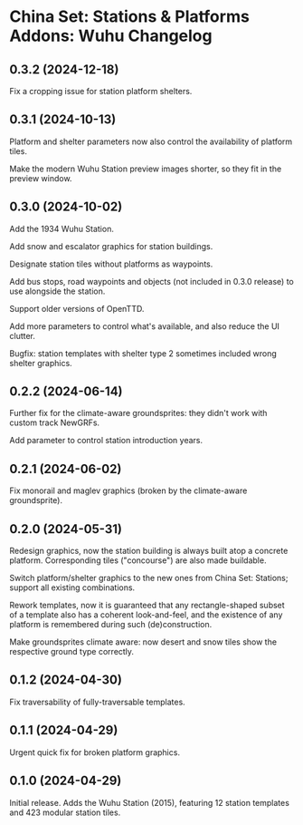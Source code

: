 China Set: Stations & Platforms Addons: Wuhu Changelog
=========================

0.3.2 (2024-12-18)
------------------------
Fix a cropping issue for station platform shelters.

0.3.1 (2024-10-13)
------------------------
Platform and shelter parameters now also control the availability of platform tiles.

Make the modern Wuhu Station preview images shorter, so they fit in the preview window.

0.3.0 (2024-10-02)
------------------------
Add the 1934 Wuhu Station.

Add snow and escalator graphics for station buildings.

Designate station tiles without platforms as waypoints.

Add bus stops, road waypoints and objects (not included in 0.3.0 release) to use alongside the station.

Support older versions of OpenTTD.

Add more parameters to control what's available, and also reduce the UI clutter.

Bugfix: station templates with shelter type 2 sometimes included wrong shelter graphics.

0.2.2 (2024-06-14)
--------------------
Further fix for the climate-aware groundsprites: they didn't work with custom track NewGRFs.

Add parameter to control station introduction years.

0.2.1 (2024-06-02)
--------------------
Fix monorail and maglev graphics (broken by the climate-aware groundsprite).

0.2.0 (2024-05-31)
--------------------
Redesign graphics, now the station building is always built atop a concrete platform. Corresponding tiles ("concourse") are also made buildable.

Switch platform/shelter graphics to the new ones from China Set: Stations; support all existing combinations.

Rework templates, now it is guaranteed that any rectangle-shaped subset of a template also has a coherent look-and-feel, and the existence of any platform is remembered during such (de)construction.

Make groundsprites climate aware: now desert and snow tiles show the respective ground type correctly.

0.1.2 (2024-04-30)
--------------------
Fix traversability of fully-traversable templates.

0.1.1 (2024-04-29)
--------------------
Urgent quick fix for broken platform graphics.

0.1.0 (2024-04-29)
--------------------
Initial release. Adds the Wuhu Station (2015), featuring 12 station templates and 423 modular station tiles.
